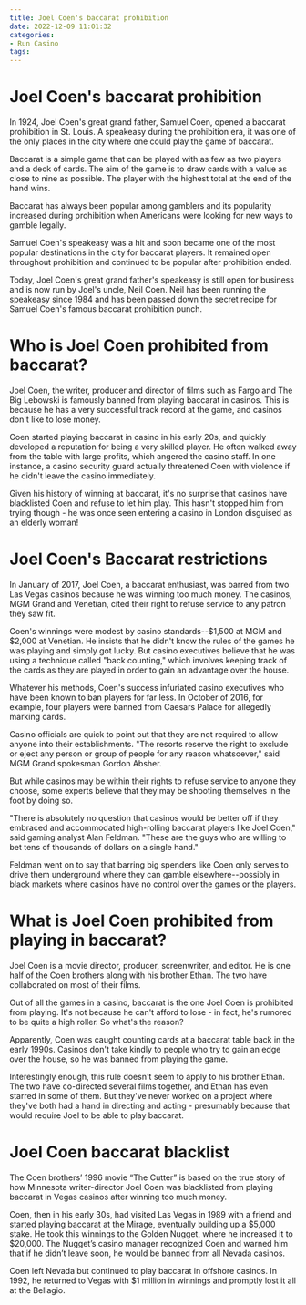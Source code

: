 ```yaml
---
title: Joel Coen's baccarat prohibition
date: 2022-12-09 11:01:32
categories:
- Run Casino
tags:
---
```



#  Joel Coen's baccarat prohibition

In 1924, Joel Coen's great grand father, Samuel Coen, opened a baccarat prohibition in St. Louis. A speakeasy during the prohibition era, it was one of the only places in the city where one could play the game of baccarat.

Baccarat is a simple game that can be played with as few as two players and a deck of cards. The aim of the game is to draw cards with a value as close to nine as possible. The player with the highest total at the end of the hand wins.

Baccarat has always been popular among gamblers and its popularity increased during prohibition when Americans were looking for new ways to gamble legally.

Samuel Coen's speakeasy was a hit and soon became one of the most popular destinations in the city for baccarat players. It remained open throughout prohibition and continued to be popular after prohibition ended.

Today, Joel Coen's great grand father's speakeasy is still open for business and is now run by Joel's uncle, Neil Coen. Neil has been running the speakeasy since 1984 and has been passed down the secret recipe for Samuel Coen's famous baccarat prohibition punch.

#  Who is Joel Coen prohibited from baccarat?

Joel Coen, the writer, producer and director of films such as Fargo and The Big Lebowski is famously banned from playing baccarat in casinos. This is because he has a very successful track record at the game, and casinos don't like to lose money.

Coen started playing baccarat in casino in his early 20s, and quickly developed a reputation for being a very skilled player. He often walked away from the table with large profits, which angered the casino staff. In one instance, a casino security guard actually threatened Coen with violence if he didn't leave the casino immediately.

Given his history of winning at baccarat, it's no surprise that casinos have blacklisted Coen and refuse to let him play. This hasn't stopped him from trying though - he was once seen entering a casino in London disguised as an elderly woman!

#  Joel Coen's Baccarat restrictions

In January of 2017, Joel Coen, a baccarat enthusiast, was barred from two Las Vegas casinos because he was winning too much money. The casinos, MGM Grand and Venetian, cited their right to refuse service to any patron they saw fit.

Coen's winnings were modest by casino standards--$1,500 at MGM and $2,000 at Venetian. He insists that he didn't know the rules of the games he was playing and simply got lucky. But casino executives believe that he was using a technique called "back counting," which involves keeping track of the cards as they are played in order to gain an advantage over the house.

Whatever his methods, Coen's success infuriated casino executives who have been known to ban players for far less. In October of 2016, for example, four players were banned from Caesars Palace for allegedly marking cards.

Casino officials are quick to point out that they are not required to allow anyone into their establishments. "The resorts reserve the right to exclude or eject any person or group of people for any reason whatsoever," said MGM Grand spokesman Gordon Absher.

But while casinos may be within their rights to refuse service to anyone they choose, some experts believe that they may be shooting themselves in the foot by doing so.

"There is absolutely no question that casinos would be better off if they embraced and accommodated high-rolling baccarat players like Joel Coen," said gaming analyst Alan Feldman. "These are the guys who are willing to bet tens of thousands of dollars on a single hand."

Feldman went on to say that barring big spenders like Coen only serves to drive them underground where they can gamble elsewhere--possibly in black markets where casinos have no control over the games or the players.

#  What is Joel Coen prohibited from playing in baccarat?

Joel Coen is a movie director, producer, screenwriter, and editor. He is one half of the Coen brothers along with his brother Ethan. The two have collaborated on most of their films.

Out of all the games in a casino, baccarat is the one Joel Coen is prohibited from playing. It's not because he can't afford to lose - in fact, he's rumored to be quite a high roller. So what's the reason?

Apparently, Coen was caught counting cards at a baccarat table back in the early 1990s. Casinos don't take kindly to people who try to gain an edge over the house, so he was banned from playing the game.

Interestingly enough, this rule doesn't seem to apply to his brother Ethan. The two have co-directed several films together, and Ethan has even starred in some of them. But they've never worked on a project where they've both had a hand in directing and acting - presumably because that would require Joel to be able to play baccarat.

#  Joel Coen baccarat blacklist

The Coen brothers’ 1996 movie “The Cutter” is based on the true story of how Minnesota writer-director Joel Coen was blacklisted from playing baccarat in Vegas casinos after winning too much money.

Coen, then in his early 30s, had visited Las Vegas in 1989 with a friend and started playing baccarat at the Mirage, eventually building up a $5,000 stake. He took this winnings to the Golden Nugget, where he increased it to $20,000. The Nugget’s casino manager recognized Coen and warned him that if he didn’t leave soon, he would be banned from all Nevada casinos.

Coen left Nevada but continued to play baccarat in offshore casinos. In 1992, he returned to Vegas with $1 million in winnings and promptly lost it all at the Bellagio.